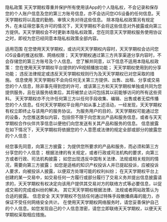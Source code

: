 
隐私政策
天天学期权尊重并保护所有使用该App的个人隐私权，不会记录和保存您的个人账户信息及您的第三方账号信息，亦不会访问您iOS设备的任何信息。天天学期权将以高度的勤勉、审慎义务对待这些信息。
除本隐私权政策另有规定外，在未征得您事先许可的情况下，天天学期权不会将这些信息对外披露或向第三方提供。天天学期权会不时更新本隐私权政策，您在同意天天学期权服务使用协议之时，即视为您已经同意本隐私权政策全部内容。

适用范围
在您使用天天学期权，或访问天天学期权内容时，天天学期权会访问您iOS设备的推送权限、网络权限；
天天学期权通过第三方共享渠道分享内容时，不会存储您的第三方账号及个人信息。
您了解并同意，以下信息不适用本隐私权政策：
您在使用天天学期权平台提供的VR视频播放功能；
天天学期权使用到的分享功能；
违反法律规定或违反天天学期权规则行为及天天学期权已对您采取的措施。
信息使用
天天学期权不会向任何无关第三方提供、出售、出租、分享或交易您的个人信息，除非事先得到您的许可，或该第三方和天天学期权单独或共同为您提供服务，且在该服务结束后，其将被禁止访问包括其以前能够访问的所有这些资料。
天天学期权亦不允许任何第三方以任何手段收集、编辑、出售或者无偿传播您的个人信息。任何天天学期权平台用户如从事上述活动，一经发现，天天学期权有权立即终止与该用户的服务协议。
为服务用户的目的，天天学期权可能通过您的设备，为您推送类似内容，包括但不限于向您发出产品和服务信息，或者与天天学期权合作伙伴共享信息以便他们向您发送有关其产品和服务的信息。
信息披露
在如下情况下，天天学期权将依据您的个人意愿或法律的规定全部或部分的披露您的个人信息：

经您事先同意，向第三方披露；
为提供您所要求的产品和服务，而必须和第三方分享您的个人信息；
根据法律的有关规定，或者行政或司法机构的要求，向第三方或者行政、司法机构披露；
如您出现违反中国有关法律、法规或相关规则的情况，需要向第三方披露；
如您是适格的知识产权投诉人并已提起投诉，应被投诉人要求，向被投诉人披露，以便双方处理可能的权利纠纷；
在天天学期权平台上创建的某一交易中，如交易任何一方履行或部分履行了交易义务并提出信息披露请求的，天天学期权有权决定向该用户提供其交易对方的联络方式等必要信息，以促成交易的完成或纠纷的解决。
其它天天学期权根据法律、法规或者网站政策认为合适的披露。
信息安全
天天学期权不包括任何通过特殊手段散播病毒的能力，亦保证不受任何网络安全共计。
在使用天天学期权网络服务时，请您妥善保护自己的个人信息。如您发现自己的个人信息泄密，请您立即联络天天学期权，以便天天学期权采取相应措施。
